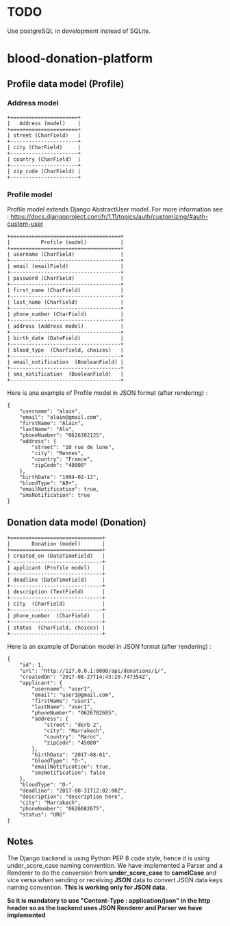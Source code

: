 # TODO 
Use postgreSQL in development instead of SQLite.

# blood-donation-platform  
  
## Profile data model (Profile)

### Address model 

    +======================+
    |   Address (model)    |
    +======================+
    | street (CharField)   |
    +----------------------+
    | city (CharField)     |
    +----------------------+
    | country (CharField)  |
    +----------------------+
    | zip_code (CharField) |
    +----------------------+

### Profile model
Profile model extends Django AbstractUser model. For more information see : https://docs.djangoproject.com/fr/1.11/topics/auth/customizing/#auth-custom-user

    +====================================+
    |          Profile (model)           |
    +====================================+
    | username (CharField)               |
    +------------------------------------+
    | email (emailField)                 |
    +------------------------------------+
    | password (CharField)               |
    +------------------------------------+
    | first_name (CharField)             |
    +------------------------------------+
    | last_name (CharField)              |
    +------------------------------------+
    | phone_number (CharField)           |
    +------------------------------------+
    | address (Address model)            |
    +------------------------------------+
    | birth_date (DateField)             |
    +------------------------------------+
    | blood_type  (CharField, choices)   |
    +------------------------------------+
    | email_notification  (BooleanField) |
    +------------------------------------+
    | sms_notification  (BooleanField)   |
    +------------------------------------+
    

Here is ana example of Profile model in JSON format (after rendering) :
    
    {
        "username": "alain",
        "email": "alain@gmail.com",
        "firstName": "Alain",
        "lastName": "Alo",
        "phoneNumber": "0626382125",
        "address": {
            "street": "10 rue de lune",
            "city": "Rennes",
            "country": "France",
            "zipCode": "40000"
        },
        "birthDate": "1994-02-12",
        "bloodType": "AB+",
        "emailNotification": true,
        "smsNotification": true
    }
  
## Donation data model (Donation)
    
    +==============================+
    |       Donation (model)       |
    +==============================+
    | created_on (DateTimeField)   |
    +------------------------------+
    | applicant (Profile model)    |
    +------------------------------+
    | deadline (DateTimeField)     |
    +------------------------------+
    | description (TextField)      |
    +------------------------------+
    | city  (CharField)            |
    +------------------------------+
    | phone_number  (CharField)    |
    +------------------------------+
    | status  (CharField, choices) |
    +------------------------------+

Here is an example of Donation model in JSON format (after rendering) :
    
    {
        "id": 1,
        "url": "http://127.0.0.1:8000/api/donations/1/",
        "createdOn": "2017-08-27T14:43:20.747354Z",
        "applicant": {
            "username": "user1",
            "email": "user1@gmail.com",
            "firstName": "user1",
            "lastName": "user1",
            "phoneNumber": "0626782685",
            "address": {
                "street": "derb 2",
                "city": "Marrakech",
                "country": "Maroc",
                "zipCode": "45000"
            },
            "birthDate": "2017-08-01",
            "bloodType": "O-",
            "emailNotification": true,
            "smsNotification": false
        },
        "bloodType": "O-",
        "deadline": "2017-08-31T12:02:00Z",
        "description": "description here",
        "city": "Marrakech",
        "phoneNumber": "0626682675",
        "status": "URG"
    }

 ## Notes
 
 The Django backend is using Python PEP 8 code style, hence it is using under_score_case naming
 convention. We have implemented a Parser and a Renderer to do the conversion from **under_score_case** to
 **camelCase** and vice versa when sending or receiving **JSON** data to convert JSON data keys naming
 convention. **This is working only for JSON data.**
 
 **So it is mandatory to use "Content-Type : application/json" in the http header so as the backend
 uses JSON Renderer and Parser we have implemented** 

 